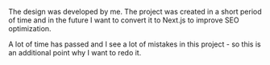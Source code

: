 The design was developed by me.
The project was created in a short period of time and in the future I want to convert it to Next.js to improve SEO optimization. 

A lot of time has passed and I see a lot of mistakes in this project - so this is an additional point why I want to redo it.